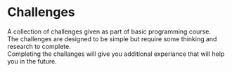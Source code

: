 # Challenges
A collection of challenges given as part of basic programming course.  
The challenges are designed to be simple but require some thinking and research to complete.  
Completing the challanges will give you additional experiance that will help you in the future.
